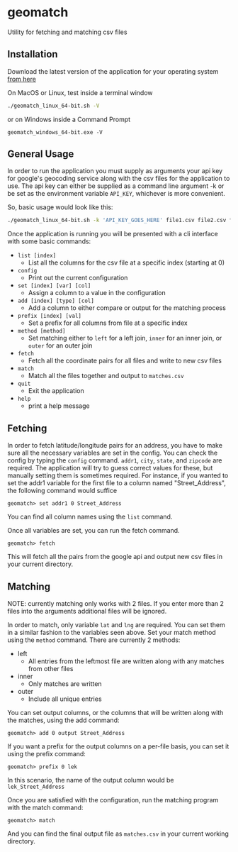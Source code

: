 # geomatch
Utility for fetching and matching csv files


## Installation
Download the latest version of the application for your operating system [from here](https://github.com/DevinVS/geomatch/releases/)

On MacOS or Linux, test inside a terminal window
```bash
./geomatch_linux_64-bit.sh -V
```

or on Windows inside a Command Prompt
```batch
geomatch_windows_64-bit.exe -V
```

## General Usage

In order to run the application you must supply as arguments your api key for google's geocoding service along with the csv files for the application to use.
The api key can either be supplied as a command line argument -k or be set as the environment variable `API_KEY`, whichever is more convenient.

So, basic usage would look like this:
```bash
./geomatch_linux_64-bit.sh -k 'API_KEY_GOES_HERE' file1.csv file2.csv file3.csv ...
```

Once the application is running you will be presented with a cli interface with some basic commands:

- `list [index]`
  + List all the columns for the csv file at a specific index (starting at 0)
- `config`
  + Print out the current configuration
- `set [index] [var] [col]`
  + Assign a column to a value in the configuration
- `add [index] [type] [col]`
  + Add a column to either compare or output for the matching process
- `prefix [index] [val]`
  + Set a prefix for all columns from file at a specific index
- `method [method]`
  + Set matching either to `left` for a left join, `inner` for an inner join, or `outer` for an outer join
- `fetch`
  + Fetch all the coordinate pairs for all files and write to new csv files
- `match`
  + Match all the files together and output to `matches.csv`
- `quit`
  + Exit the application
- `help`
  + print a help message

## Fetching

In order to fetch latitude/longitude pairs for an address, you have to make sure all the necessary variables are set in the config. You can check the config by typing the `config` command.
`addr1`, `city`, `state`, and `zipcode` are required. The application will try to guess correct values for these, but manually setting them is sometimes required.
For instance, if you wanted to set the addr1 variable for the first file to a column named "Street_Address", the following command would suffice
```
geomatch> set addr1 0 Street_Address
```
You can find all column names using the `list` command.

Once all variables are set, you can run the fetch command.
```
geomatch> fetch
```

This will fetch all the pairs from the google api and output new csv files in your current directory.

## Matching

NOTE: currently matching only works with 2 files. If you enter more than 2 files into the arguments additional files will be ignored.

In order to match, only variable `lat` and `lng` are required. You can set them in a similar fashion to the variables seen above.
Set your match method using the `method` command. There are currently 2 methods:

- left
  + All entries from the leftmost file are written along with any matches from other files
- inner
  + Only matches are written
- outer
  + Include all unique entries

You can set output columns, or the columns that will be written along with the matches, using the add command:
```
geomatch> add 0 output Street_Address
```

If you want a prefix for the output columns on a per-file basis, you can set it using the prefix command:
```
geomatch> prefix 0 lek
```

In this scenario, the name of the output column would be `lek_Street_Address`

Once you are satisfied with the configuration, run the matching program with the match command:
```
geomatch> match
```
And you can find the final output file as `matches.csv` in your current working directory.

